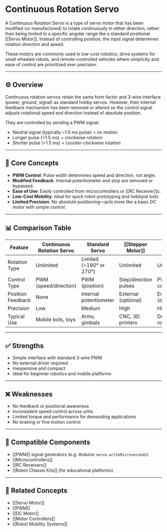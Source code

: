 # Continuous Rotation Servo

A Continuous Rotation Servo is a type of servo motor that has been modified (or manufactured) to rotate continuously in either direction, rather than being limited to a specific angular range like a standard positional [[Servo Motor]]. Instead of controlling position, the input signal determines rotation direction and speed.

These motors are commonly used in low-cost robotics, drive systems for small wheeled robots, and remote-controlled vehicles where simplicity and ease of control are prioritized over precision.

---

## ⚙️ Overview

Continuous rotation servos retain the same form factor and 3-wire interface (power, ground, signal) as standard hobby servos. However, their internal feedback mechanism has been removed or altered so the control signal adjusts rotational speed and direction instead of absolute position.

They are controlled by sending a PWM signal:
- Neutral signal (typically ~1.5 ms pulse) = no motion
- Longer pulse (>1.5 ms) = clockwise rotation
- Shorter pulse (<1.5 ms) = counter-clockwise rotation

---

## 🧠 Core Concepts

- **PWM Control**: Pulse width determines speed and direction, not angle.
- **Modified Feedback**: Internal potentiometer and stop are removed or bypassed.
- **Ease of Use**: Easily controlled from microcontrollers or [[RC Receiver]]s.
- **Low-Cost Mobility**: Ideal for quick robot prototyping and hobbyist bots.
- **Limited Precision**: No absolute positioning—acts more like a basic DC motor with simple control.

---

## 📊 Comparison Table

| Feature                   | Continuous Rotation Servo | Standard Servo         | [[Stepper Motor]]       | [[BLDC]]              |
|---------------------------|---------------------------|------------------------|--------------------------|------------------------|
| Rotation Type             | Unlimited                 | Limited (~180° or 270°)| Unlimited                | Unlimited              |
| Control Type              | PWM (speed/direction)     | PWM (position)         | Step/direction pulses    | PWM + commutation      |
| Position Feedback         | None                      | Internal potentiometer | External (optional)      | Encoder (optional)     |
| Precision                 | Low                       | Medium                 | High                     | High                   |
| Typical Use               | Mobile bots, toys         | Arms, gimbals          | CNC, 3D printers         | Drones, robotics        |

---

## ✅ Strengths

- Simple interface with standard 3-wire PWM  
- No external driver required  
- Inexpensive and compact  
- Ideal for beginner robotics and mobile platforms  

---

## ❌ Weaknesses

- No feedback or positional awareness  
- Inconsistent speed control across units  
- Limited torque and performance for demanding applications  
- No braking or fine motion control  

---

## 🧩 Compatible Components

- [[PWM]] signal generators (e.g. Arduino `servo.writeMicroseconds`)  
- [[Microcontrollers]]  
- [[RC Receivers]]  
- [[Robot Chassis Kits]] (for educational platforms)  

---

## 🔗 Related Concepts

- [[Servo Motor]]  
- [[PWM]]  
- [[DC Motor]]  
- [[Motor Controllers]]  
- [[Robot Mobility Systems]]  
